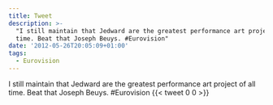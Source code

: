 ```yaml
---
title: Tweet
description: >-
  "I still maintain that Jedward are the greatest performance art project of all
  time. Beat that Joseph Beuys. #Eurovision"
date: '2012-05-26T20:05:09+01:00'
tags:
  - Eurovision
---
```

I still maintain that Jedward are the greatest performance art project of all time. Beat that Joseph Beuys. #Eurovision
      {{< tweet 0 0 >}}
    
